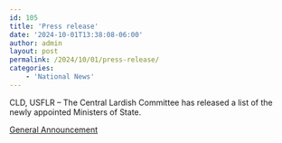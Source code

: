 ```yaml
---
id: 105
title: 'Press release'
date: '2024-10-01T13:38:08-06:00'
author: admin
layout: post
permalink: /2024/10/01/press-release/
categories:
    - 'National News'
---
```


CLD, USFLR – The Central Lardish Committee has released a list of the newly appointed Ministers of State.

[General Announcement](/wp-content/uploads/2024/10/General-Announcement.pdf)